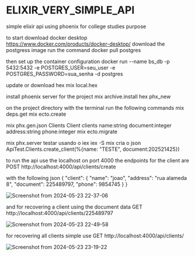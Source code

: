 # ELIXIR_VERY_SIMPLE_API
simple elixir api using phoenix for college studies purpose

to start download docker desktop https://www.docker.com/products/docker-desktop/
download the postgress image run the command
docker pull postgres

then set up the container configuration
docker run --name bs_db -p 5432:5432 -e POSTGRES_USER=seu_user -e POSTGRES_PASSWORD=sua_senha -d postgres

update or download hex
mix local.hex

install phoenix server for the project
mix archive.install hex phx_new

on the project directory with the terminal run the following commands
mix deps.get
mix ecto.create

mix phx.gen.json Clients Client clients name:string document:integer address:string phone:integer
mix ecto.migrate

mix phx.server
testar usando o iex
iex -S mix
cria o json
ApiTest.Clients.create_client(%{name: "TESTE", document:202521425})

to run the api use the localhost on port 4000
the endpoints for the client are
POST http://localhost:4000/api/clients/create

with the following json
{
  "client": {
		"name": "joao",
  	"address": "rua alameda 8",
  	"document": 225489797,
  	"phone": 9854745
	}
}

![Screenshot from 2024-05-23 22-37-06](https://github.com/Rogue-Telvanni/ELIXIR_VERY_SIMPLE_API/assets/110510237/1a9fcc59-c11e-4e22-a343-004fafe16c87)

and for recovering a client using the document data
GET http://localhost:4000/api/clients/225489797

![Screenshot from 2024-05-23 22-49-58](https://github.com/Rogue-Telvanni/ELIXIR_VERY_SIMPLE_API/assets/110510237/b0f21fd2-7ae0-4814-84d0-4d8381484fab)

for recovering all clients simple use 
GET http://localhost:4000/api/clients/

![Screenshot from 2024-05-23 23-19-22](https://github.com/Rogue-Telvanni/ELIXIR_VERY_SIMPLE_API/assets/110510237/b7a9eef8-0650-490c-a43c-2daa45ad3e58)
